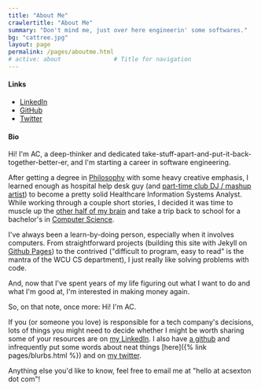 ```yaml
---
title: "About Me"
crawlertitle: "About Me"
summary: "Don't mind me, just over here engineerin' some softwares."
bg: "cattree.jpg"
layout: page
permalink: /pages/aboutme.html
# active: about               # Title for navigation
---
```


#### Links ####
* [LinkedIn](https://www.linkedin.com/in/acsexton/)
* [GitHub](https://github.com/acsexton/)
* [Twitter](https://twitter.com/ac_sexton)

#### Bio ####
Hi! I'm AC, a deep-thinker and dedicated take-stuff-apart-and-put-it-back-together-better-er, and I'm starting a career in software engineering.

After getting a degree in [Philosophy](https://www.wcu.edu/learn/departments-schools-colleges/cas/humanities/pardept/index.aspx) with some heavy creative emphasis, I learned enough as hospital help desk guy (and [part-time club DJ / mashup artist](https://soundcloud.com/barrowlights/tracks)) to become a pretty solid Healthcare Information Systems Analyst. While working through a couple short stories, I decided it was time to muscle up the [other half of my brain](https://www.britannica.com/story/are-there-really-right-brained-and-left-brained-people) and take a trip back to school for a bachelor's in [Computer Science](https://www.wcu.edu/learn/programs/computer-science/index.aspx).

I've always been a learn-by-doing person, especially when it involves computers. From straightforward projects (building this site with Jekyll on [Github Pages](https://pages.github.com/)) to the contrived ("difficult to program, easy to read" is the mantra of the WCU CS department), I just really like solving problems with code. 

And, now that I've spent years of my life figuring out what I want to do and what I'm good at, I'm interested in making money again.

So, on that note, once more: Hi! I'm AC.

If you (or someone you love) is responsible for a tech company's decisions, lots of things you might need to decide whether I might be worth sharing some of your resources are on [my LinkedIn](https://www.linkedin.com/in/acsexton/). I also have [a github](https://github.com/acsexton/) and infrequently put some words about neat things [here]({% link pages/blurbs.html %}) and on [my twitter](https://twitter.com/ac_sexton).

Anything else you'd like to know, feel free to email me at "hello at acsexton dot com"!
